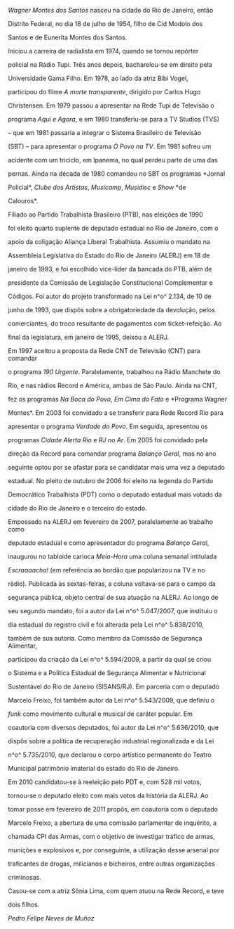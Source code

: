 

*Wagner Montes dos Santos* nasceu na cidade do Rio de Janeiro, então

Distrito Federal, no dia 18 de julho de 1954, filho de Cid Modolo dos

Santos e de Eunerita Montes dos Santos.



Iniciou a carreira de radialista em 1974, quando se tornou repórter

policial na Rádio Tupi. Três anos depois, bacharelou-se em direito pela

Universidade Gama Filho. Em 1978, ao lado da atriz Bibi Vogel,

participou do filme *A morte transparente*, dirigido por Carlos Hugo

Christensen. Em 1979 passou a apresentar na Rede Tupi de Televisão o

programa *Aqui e Agora*, e em 1980 transferiu-se para a TV Studios (TVS)

– que em 1981 passaria a integrar o Sistema Brasileiro de Televisão

(SBT) – para apresentar o programa *O Povo na TV*. Em 1981 sofreu um

acidente com um triciclo, em Ipanema, no qual perdeu parte de uma das

pernas. Ainda na década de 1980 comandou no SBT os programas *Jornal

Policial*, *Clube dos Artistas*, *Musicamp*, *Musidisc* e *Show* *de

Calouros*.



Filiado ao Partido Trabalhista Brasileiro (PTB), nas eleições de 1990

foi eleito quarto suplente de deputado estadual no Rio de Janeiro, com o

apoio da coligação Aliança Liberal Trabalhista. Assumiu o mandato na

Assembleia Legislativa do Estado do Rio de Janeiro (ALERJ) em 18 de

janeiro de 1993, e foi escolhido vice-líder da bancada do PTB, além de

presidente da Comissão de Legislação Constitucional Complementar e

Códigos. Foi autor do projeto transformado na Lei n^o^ 2.134, de 10 de

junho de 1993, que dispôs sobre a obrigatoriedade da devolução, pelos

comerciantes, do troco resultante de pagamentos com ticket-refeição. Ao

final da legislatura, em janeiro de 1995, deixou a ALERJ.



Em 1997 aceitou a proposta da Rede CNT de Televisão (CNT) para comandar

o programa *190 Urgente*. Paralelamente, trabalhou na Rádio Manchete do

Rio, e nas rádios Record e América, ambas de São Paulo. Ainda na CNT,

fez os programas *Na Boca do Povo*, *Em Cima do Fato* e *Programa Wagner

Montes*. Em 2003 foi convidado a se transferir para Rede Record Rio para

apresentar o programa *Verdade do Povo*. Em seguida, apresentou os

programas *Cidade Alerta Rio* e *RJ no Ar*. Em 2005 foi convidado pela

direção da Record para comandar programa *Balanço Geral*, mas no ano

seguinte optou por se afastar para se candidatar mais uma vez a deputado

estadual. No pleito de outubro de 2006 foi eleito na legenda do Partido

Democrático Trabalhista (PDT) como o deputado estadual mais votado da

cidade do Rio de Janeiro e o terceiro do estado.



Empossado na ALERJ em fevereiro de 2007, paralelamente ao trabalho como

deputado estadual e como apresentador do programa *Balanço Geral*,

inaugurou no tabloide carioca *Meia-Hora* uma coluna semanal intitulada

*Escraaaacha!* (em referência ao bordão que popularizou na TV e no

rádio). Publicada às sextas-feiras, a coluna voltava-se para o campo da

segurança pública, objeto central de sua atuação na ALERJ. Ao longo de

seu segundo mandato, foi a autor da Lei n^o^ 5.047/2007, que instituiu o

dia estadual do registro civil e foi alterada pela Lei n^o^ 5.838/2010,

também de sua autoria. Como membro da Comissão de Segurança Alimentar,

participou da criação da Lei n^o^ 5.594/2009, a partir da qual se criou

o Sistema e a Política Estadual de Segurança Alimentar e Nutricional

Sustentável do Rio de Janeiro (SISANS/RJ). Em parceria com o deputado

Marcelo Freixo, foi também autor da Lei n^o^ 5.543/2009, que definiu o

*funk* como movimento cultural e musical de caráter popular. Em

coautoria com diversos deputados, foi autor da Lei n^o^ 5.636/2010, que

dispôs sobre a política de recuperação industrial regionalizada e da Lei

n^o^ 5.735/2010, que declarou o corpo artístico permanente do Teatro

Municipal patrimônio imaterial do estado do Rio de Janeiro.



Em 2010 candidatou-se à reeleição pelo PDT e, com 528 mil votos,

tornou-se o deputado eleito com mais votos da história da ALERJ. Ao

tomar posse em fevereiro de 2011 propôs, em coautoria com o deputado

Marcelo Freixo, a abertura de uma comissão parlamentar de inquérito, a

chamada CPI das Armas, com o objetivo de investigar tráfico de armas,

munições e explosivos e, por conseguinte, a utilização desse arsenal por

traficantes de drogas, milicianos e bicheiros, entre outras organizações

criminosas.



Casou-se com a atriz Sônia Lima, com quem atuou na Rede Record, e teve

dois filhos.



*Pedro Felipe Neves de Muñoz*



